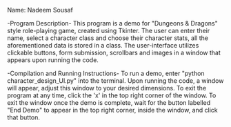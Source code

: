 Name: Nadeem Sousaf

-Program Description- 
This program is a demo for "Dungeons & Dragons" style role-playing game, created using Tkinter. The user can enter their name, select a character class and choose their character stats, all the aforementioned data is stored in a class. The user-interface utilizes clickable buttons, form submission, scrollbars and images in a window that appears upon running the code.

-Compilation and Running Instructions- 
To run a demo, enter "python character_design_UI.py" into the terminal. Upon running the code, a window will appear, adjust this window to your desired dimensions. To exit the program at any time, click the 'x' in the top right corner of the window. To exit the window once the demo is complete, wait for the button labelled "End Demo" to appear in the top right corner, inside the window, and click that button.
